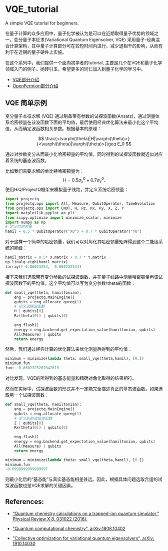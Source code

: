 # VQE_tutorial
A simple VQE tutorial for beginners.

在量子计算的众多应用中，量子化学被认为是可以在近期取得量子优势的领域之一。变分量子本征求(Variational Quantum Eigensolver, VQE) 采用量子-经典混合计算架构，其中量子计算部分可在较短时间内进行，减少退相干的影响，从而有利于在近期的量子硬件上实施。

在这个系列中，我们提供一个面向初学者的tutorial, 主要是几个在VQE和量子化学领域入门的例子。抛砖引玉，希望更多的同仁加入到量子化学的学习中。

* [VQE部分介绍](https://github.com/QuContractor/VQE_tutorial/blob/master/VQE_tutorial_1.ipynb)
* [OpenFermion部分介绍](https://github.com/QuContractor/VQE_tutorial/blob/master/OpenFermion_tutorial.ipynb)

## VQE 简单示例

变分量子本征求解 (VQE) 通过制备带有参数的试探波函数(Ansatz)，通过测量体系哈密顿量在该波函数下面的平均值，最后使用经典优化算法来最小化这个平均值，从而确定波函数相关参数。根据基本的原理：


$$
\frac{<\varphi(\theta)|H|\varphi(\theta)>}{<\varphi(\theta)|\varphi(\theta)>}\geq E_0
$$


通过对参数变分从而最小化哈密顿量的平均值，同时得到的试探波函数就近似对应着系统的基态波函数。

比如我们需要求解的单比特哈密顿量为：
$$
H = 0.5\sigma^0_x + 0.7\sigma_y^0.
$$
使用HiQ/ProjectQ框架来模拟量子线路，并定义系统哈密顿量：

```python
import projectq
from projectq.ops import All, Measure, QubitOperator, TimeEvolution
from projectq.ops import CNOT, H, Rz, Rx, Ry, X, Z, Y
import matplotlib.pyplot as plt
from scipy.optimize import minimize_scalar, minimize
import numpy as np
# 定义哈密顿量
hamil = 0.5 * QubitOperator("X0") + 0.7 * QubitOperator("Y0")
```

对于这样一个简单的哈密顿量，我们可以对角化其哈密顿量矩阵得到这个二能级系统的能级：

```python
hamil_matrix = 0.5* X.matrix + 0.7 * Y.matrix
np.linalg.eigh(hamil_matrix)
(array([-0.86023253,  0.86023253])
```

接下来我们选取带有变分参数的试探波函数，并在量子线路中测量哈密顿量再该试探波函数下的平均值。这个平均值可以写为变分参数\theta的函数：

```python
def small_vqe(theta, hamiltonian):
    eng = projectq.MainEngine()
    qubits = eng.allocate_qureg(1)
	# 定义试探波函数
    H | qubits[0]
    Rz(theta[0]) | qubits[0]
    
    eng.flush()
    energy = eng.backend.get_expectation_value(hamiltonian, qubits)
    All(Measure) | qubits
    return energy
```

然后，我们通过经典计算的优化算法来优化测量后得到的平均值：

```python
minimum = minimize(lambda theta: small_vqe(theta,hamil), [0.])
minimum.fun
fun: -0.8602325267042619
```

对比发现，VQE的所得到的基态能量和精确对角化取得的结果相符。

然而在实际中，试探波函数的形式并不一定能完全描述真正的基态波函数。如果选取另一个试探波函数：

```python
def small_vqe(theta, hamiltonian):
    eng = projectq.MainEngine()
    qubits = eng.allocate_qureg(1)
	# 定义新的试探波函数
    Z | qubits[0]
    Rx(theta[0]) | qubits[0]
    
    eng.flush()
    energy = eng.backend.get_expectation_value(hamiltonian, qubits)
    All(Measure) | qubits
    return energy
```

```python
minimum = minimize(lambda theta: small_vqe(theta,hamil), [0.])
minimum.fun
-0.6999999999999997
```

则最小化后的“基态能”与真实基态能相差甚远。因此，根据具体问题选取合适的试探波函数也是VQE求解的关键因素。

## References:

* [“Quantum chemistry calculations on a trapped-ion quantum simulator,” Physical Review X 8, 031022 (2018).](http://dx.doi.org/10.1103/PhysRevX.8.031022)

* ["Quantum computational chemistry", arXiv:1808.10402](https://arxiv.org/abs/1808.10402)

* ["Collective optimization for variational quantum eigensolvers", arXiv: 1910.14030](https://arxiv.org/abs/1910.14030)
